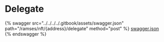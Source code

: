 # Delegate

{% swagger src="../../../../.gitbook/assets/swagger.json" path="/ramses/nft/{address}/delegate" method="post" %}
[swagger.json](../../../../.gitbook/assets/swagger.json)
{% endswagger %}
